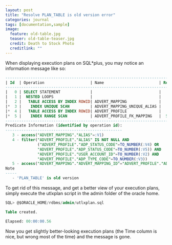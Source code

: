 ```yaml
---
layout: post
title: "Resolve PLAN_TABLE is old version error"
categories: journal
tags: [documentation,sample]
image:
  feature: old-table.jpg
  teaser: old-table-teaser.jpg
  credit: Death to Stock Photo
  creditlink: ""
---
```

When displaying execution plans on SQL*plus, you may notice an information message like so:

``` SQL
-------------------------------------------------------------------------------------------------
| Id  | Operation                    | Name                        | Rows  | Bytes | Cost (%CPU)|
-------------------------------------------------------------------------------------------------
|   0 | SELECT STATEMENT             |                             |     1 |   129 |     2   (0)|
|   1 |  NESTED LOOPS                |                             |     1 |   129 |     2   (0)|
|   2 |   TABLE ACCESS BY INDEX ROWID| ADVERT_MAPPING              |     1 |     8 |     1   (0)|
|*  3 |    INDEX UNIQUE SCAN         | ADVERT_MAPPING_UNIQUE_ALIAS |     1 |       |     1   (0)|
|*  4 |   TABLE ACCESS BY INDEX ROWID| ADVERT_PROFILE              |     1 |   121 |     1   (0)|
|*  5 |    INDEX RANGE SCAN          | ADVERT_PROFILE_FK_MAPPING   |  5549 |       |     1   (0)|
-------------------------------------------------------------------------------------------------
Predicate Information (identified by operation id):
---------------------------------------------------
   3 - access("ADVERT_MAPPING"."ALIAS"=:V1)
   4 - filter("ADVERT_PROFILE"."ALIAS" IS NOT NULL AND
              ("ADVERT_PROFILE"."ADP_STATUS_CODE"=TO_NUMBER(:V4) OR
              "ADVERT_PROFILE"."ADP_STATUS_CODE"=TO_NUMBER(:V5)) AND
              "ADVERT_PROFILE"."USER_ACCOUNT_ID"=TO_NUMBER(:V2) AND
              "ADVERT_PROFILE"."ADP_TYPE_CODE"=TO_NUMBER(:V3))
   5 - access("ADVERT_MAPPING"."ADVERT_MAPPING_ID"="ADVERT_PROFILE"."ADVERT_MAPPING_ID")
Note
-----
   - 'PLAN_TABLE' is old version
```

To get rid of this message, and get a better view of your execution plans, simply execute the utlxplan script in the admin folder of the oracle home.

``` SQL
SQL> @$ORACLE_HOME/rdbms/admin/utlxplan.sql

Table created.

Elapsed: 00:00:00.56
```

Now you get slightly better-looking execution plans (the Time column is nice, but wrong most of the time) and the message is gone.

